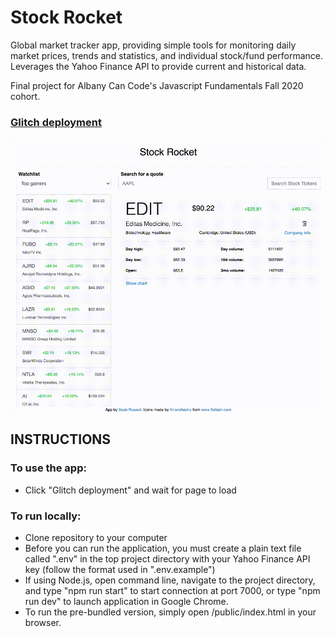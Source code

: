 # Stock Rocket

Global market tracker app, providing simple tools for monitoring daily market prices, trends and statistics, and individual stock/fund performance. Leverages the Yahoo Finance API to provide current and historical data.

Final project for Albany Can Code's Javascript Fundamentals Fall 2020 cohort.

### [Glitch deployment](https://stock-rocket.glitch.me/)

![Stock Rocket demo](/example.gif)

## INSTRUCTIONS

### To use the app:

- Click "Glitch deployment" and wait for page to load

### To run locally:

- Clone repository to your computer
- Before you can run the application, you must create a plain text file called ".env" in the top project directory with your Yahoo Finance API key (follow the format used in ".env.example")
- If using Node.js, open command line, navigate to the project directory, and type "npm run start" to start connection at port 7000, or type "npm run dev" to launch application in Google Chrome.
- To run the pre-bundled version, simply open /public/index.html in your browser.
